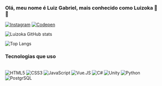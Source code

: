  ### Olá, meu nome é Luiz Gabriel, mais conhecido como Luizoka 👋😄

[![Instagram](https://img.shields.io/badge/Instagram-E4405F?style=for-the-badge&logo=instagram&logoColor=white)](https://www.instagram.com/luizoka_/)
[![Codepen](https://img.shields.io/badge/Codepen-000000?style=for-the-badge&logo=codepen&logoColor=white)](https://codepen.io/Luizoka)

![Luizoka GitHub stats](https://github-readme-stats.vercel.app/api?username=Luizoka&show_icons=true&theme=radical)

![Top Langs](https://github-readme-stats.vercel.app/api/top-langs/?username=Luizoka&layout=compact)

### Tecnologias que uso 
<div style="display: inline-block">
    <br/>
    <img align="center" alt="HTML5" src="https://img.shields.io/badge/HTML5-E34F26?style=for-the-badge&logo=html5&logoColor=white"/>
    <img align="center" alt="CSS3" src="https://img.shields.io/badge/CSS-239120?&style=for-the-badge&logo=css3&logoColor=white"/>
    <img align="center" alt="JavaScript" src="https://img.shields.io/badge/JavaScript-F7DF1E?style=for-the-badge&logo=javascript&logoColor=black"/>
    <img align="center" alt="Vue.JS" src="https://img.shields.io/badge/Vue.js-35495E?style=for-the-badge&logo=vue.js&logoColor=4FC08D"/>
    <img align="center" alt="C#" src="https://img.shields.io/badge/C%23-239120?style=for-the-badge&logo=c-sharp&logoColor=white"/>
    <img align="center" alt="Unity" src="https://img.shields.io/badge/Unity-100000?style=for-the-badge&logo=unity&logoColor=white"/>
    <img align="center" alt="Python" src="https://img.shields.io/badge/Python-14354C?style=for-the-badge&logo=python&logoColor=white"/>
    <img align="center" alt="PostgrSQL" src="https://img.shields.io/badge/PostgreSQL-316192?style=for-the-badge&logo=postgresql&logoColor=white"/>
    
</div>
